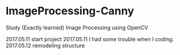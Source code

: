 # ImageProcessing-Canny
Study (Exactly learned) Image Processing using OpenCV

2017.05.11 start project
2017.05.11 I had some trouble when I coding.
2017.05.12 remodeling structure
